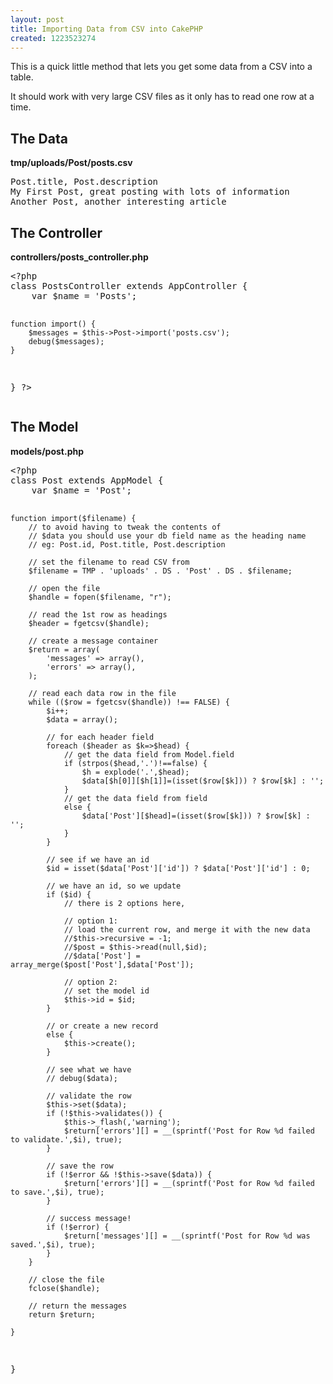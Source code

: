 ```yaml
---
layout: post
title: Importing Data from CSV into CakePHP
created: 1223523274
---
```

<p>This is a quick little method that lets you get some data from a CSV into a table.</p>

<p>It should work with very large CSV files as it only has to read one row at a time.</p>

<!--break-->

<h2>The Data</h2>
<b>tmp/uploads/Post/posts.csv</b>
<pre class="brush:plain">
Post.title, Post.description
My First Post, great posting with lots of information
Another Post, another interesting article
</pre>


<h2>The Controller</h2>
<b>controllers/posts_controller.php</b>
<pre class="brush:php">
&lt;?php
class PostsController extends AppController {
	var $name = 'Posts';

	function import() {
		$messages = $this->Post->import('posts.csv');
		debug($messages);
	}
}
?>
</pre>


<h2>The Model</h2>
<b>models/post.php</b>
<pre class="brush:php">
&lt;?php
class Post extends AppModel {
	var $name = 'Post';

	function import($filename) {
 		// to avoid having to tweak the contents of 
 		// $data you should use your db field name as the heading name 
		// eg: Post.id, Post.title, Post.description

		// set the filename to read CSV from
		$filename = TMP . 'uploads' . DS . 'Post' . DS . $filename;
		
		// open the file
 		$handle = fopen($filename, "r");
 		
 		// read the 1st row as headings
 		$header = fgetcsv($handle);
 		
		// create a message container
		$return = array(
			'messages' => array(),
			'errors' => array(),
		);

 		// read each data row in the file
 		while (($row = fgetcsv($handle)) !== FALSE) {
 			$i++;
 			$data = array();

 			// for each header field 
 			foreach ($header as $k=>$head) {
 				// get the data field from Model.field
 				if (strpos($head,'.')!==false) {
	 				$h = explode('.',$head);
	 				$data[$h[0]][$h[1]]=(isset($row[$k])) ? $row[$k] : '';
				}
 				// get the data field from field
				else {
	 				$data['Post'][$head]=(isset($row[$k])) ? $row[$k] : '';
				}
 			}

			// see if we have an id 			
 			$id = isset($data['Post']['id']) ? $data['Post']['id'] : 0;

			// we have an id, so we update
 			if ($id) {
 				// there is 2 options here, 
				 
				// option 1:
				// load the current row, and merge it with the new data
	 			//$this->recursive = -1;
	 			//$post = $this->read(null,$id);
	 			//$data['Post'] = array_merge($post['Post'],$data['Post']);
	 			
				// option 2:
	 			// set the model id
	 			$this->id = $id;
			}
			
			// or create a new record
			else {
	 			$this->create();
			}
 			
			// see what we have
			// debug($data);
			
 			// validate the row
			$this->set($data);
			if (!$this->validates()) {
				$this->_flash(,'warning');
				$return['errors'][] = __(sprintf('Post for Row %d failed to validate.',$i), true);
			}

 			// save the row
			if (!$error && !$this->save($data)) {
				$return['errors'][] = __(sprintf('Post for Row %d failed to save.',$i), true);
			}

 			// success message!
			if (!$error) {
				$return['messages'][] = __(sprintf('Post for Row %d was saved.',$i), true);
			}
 		}
 		
 		// close the file
 		fclose($handle);
 		
 		// return the messages
 		return $return;
 		
	}

}
</pre>
